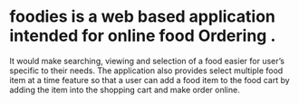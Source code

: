 # foodies  is a web based application intended for online food Ordering . 
It would make searching, viewing and selection of a food easier for user’s specific to their needs.
The application also provides select multiple food item at a time feature so that a user can add a food item  to the food  cart by adding  the item into the shopping cart and
make order online.
